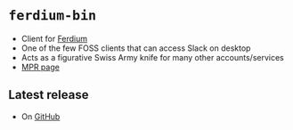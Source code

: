 # `ferdium-bin`

* Client for [Ferdium](https://ferdium.org/)
* One of the few FOSS clients that can access Slack on desktop
* Acts as a figurative Swiss Army knife for many other accounts/services
* [MPR page](https://mpr.makedeb.org/packages/ferdium-bin)

## Latest release
* On [GitHub](https://github.com/ferdium/ferdium-app/releases/latest)

